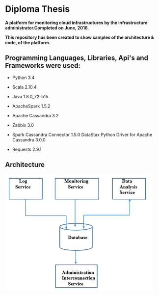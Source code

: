 # Diploma Thesis

__A platform for monitoring cloud infrastructures by the infrastructure administrator.Completed on June, 2016.__

__This repository has been created to show samples of the architecture & code, of the platform.__



 


 ## Programming Languages, Libraries, Api's and Frameworks were used:

* Python 3.4 

* Scala 2.10.4 

* Java 1.8.0_72-b15 

* ApacheSpark 1.5.2 

* Apache Cassandra 3.2 

* Zabbix 3.0 

* Spark Cassandra Connector 1.5.0 DataStax Python Driver for Apache Cassandra 3.0.0 

* Requests 2.9.1

 ## Architecture
![Image of Architecture](https://github.com/kdalkafoukis/diploma_thesis/blob/master/platform_arch.PNG)


